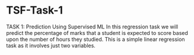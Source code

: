 # TSF-Task-1
TASK 1: Prediction Using Supervised ML
In this regression task we will predict the percentage of marks that a student is expected to score based upon the number of hours they studied. This is a simple linear regression task as it involves just two variables.
